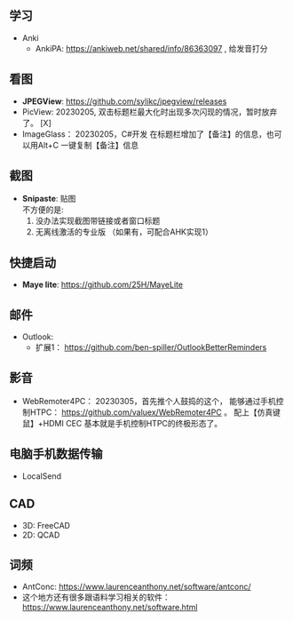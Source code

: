 ## 学习
* Anki
  - AnkiPA: https://ankiweb.net/shared/info/86363097 , 给发音打分

## 看图
* **JPEGView**: https://github.com/sylikc/jpegview/releases
* PicView: 20230205, 双击标题栏最大化时出现多次闪现的情况，暂时放弃了。 [X]
* ImageGlass： 20230205，C#开发 在标题栏增加了【备注】的信息，也可以用Alt+C 一键复制【备注】信息


## 截图
* **Snipaste**: 贴图  
  不方便的是:
  1. 没办法实现截图带链接或者窗口标题
  2. 无离线激活的专业版 （如果有，可配合AHK实现1）
## 快捷启动
* **Maye lite**: https://github.com/25H/MayeLite
## 邮件
* Outlook:
  * 扩展1： https://github.com/ben-spiller/OutlookBetterReminders
## 影音
* WebRemoter4PC： 20230305，首先推个人鼓捣的这个， 能够通过手机控制HTPC： https://github.com/valuex/WebRemoter4PC 。 配上【仿真键鼠】+HDMI CEC 基本就是手机控制HTPC的终极形态了。  

## 电脑手机数据传输
* LocalSend

## CAD
* 3D: FreeCAD
* 2D: QCAD

## 词频
* AntConc: https://www.laurenceanthony.net/software/antconc/
* 这个地方还有很多跟语料学习相关的软件： https://www.laurenceanthony.net/software.html
